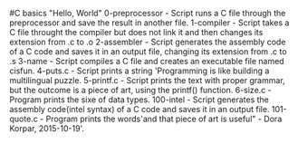 #C basics "Hello, World"
0-preprocessor - Script runs a C file through the preprocessor and save the result in another file.
1-compiler - Script takes a C file throught the compiler but does not link it and then changes its extension from .c to .o
2-assembler - Script generates the assembly code of a C code and saves it in an output file, changing its extension from .c to .s
3-name - Script compiles a C file and creates an executable file named cisfun.
4-puts.c - Script prints a string 'Programming is like building a multilingual puzzle.
5-printf.c - Script prints the text with proper grammar, but the outcome is a piece of art, using the printf() function.
6-size.c - Program prints the sixe of data types.
100-intel - Script generates the assembly code(intel syntax) of a C code and saves it in an output file.
101-quote.c - Program prints the words'and that piece of art is useful" - Dora Korpar, 2015-10-19'.
